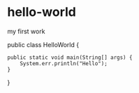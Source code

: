 # hello-world
my first work

public class HelloWorld {
	

	public static void main(String[] args) {
		System.err.println("Hello");
	}
	

}
